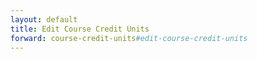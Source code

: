 ```yaml
---
layout: default
title: Edit Course Credit Units
forward: course-credit-units#edit-course-credit-units
---
```

